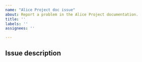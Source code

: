 ```yaml
---
name: "Alice Project doc issue"
about: Report a problem in the Alice Project documentation.
title: ''
labels: ''
assignees: ''

---
```


## Issue description

<!-- include description here -->
